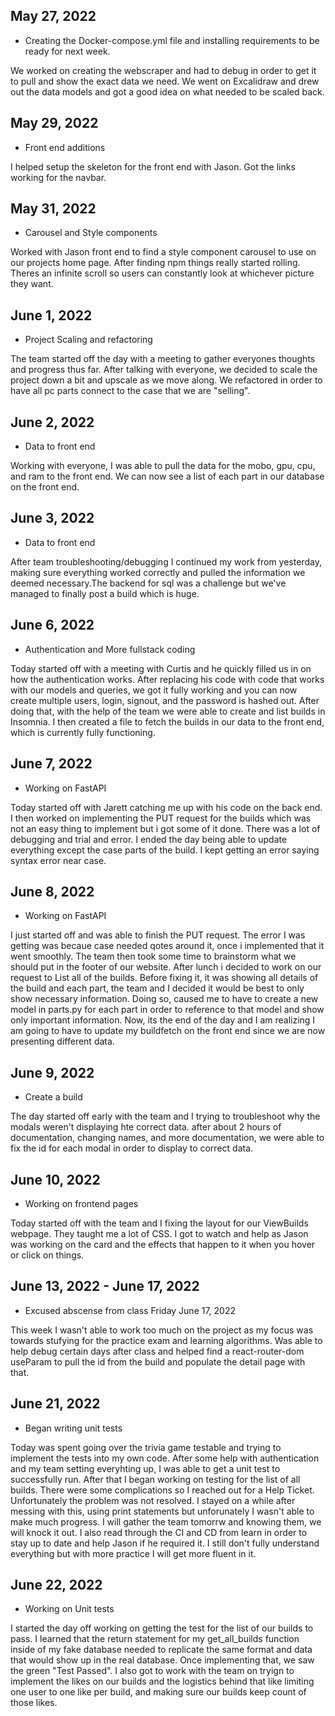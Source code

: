 ## May 27, 2022

- Creating the Docker-compose.yml file and installing requirements to be ready for next week.

We worked on creating the webscraper and had to debug in order to get it to pull and show the exact data we need. We went on Excalidraw and drew out the data models and got a good idea on what needed to be scaled back.

## May 29, 2022

- Front end additions

I helped setup the skeleton for the front end with Jason. Got the links working for the navbar.

## May 31, 2022

- Carousel and Style components

Worked with Jason front end to find a style component carousel to use on our projects home page. After finding npm things really started rolling. Theres an infinite scroll so users can constantly look at whichever picture they want.

## June 1, 2022

- Project Scaling and refactoring

The team started off the day with a meeting to gather everyones thoughts and progress thus far. After talking with everyone, we decided to scale the project down a bit and upscale as we move along. We refactored in order to have all pc parts connect to the case that we are "selling".

## June 2, 2022

- Data to front end

Working with everyone, I was able to pull the data for the mobo, gpu, cpu, and ram to the front end. We can now see a list of each part in our database on the front end.

## June 3, 2022

- Data to front end

After team troubleshooting/debugging I continued my work from yesterday, making sure everything worked correctly and pulled the information we deemed necessary.The backend for sql was a challenge but we've managed to finally post a build which is huge.

## June 6, 2022

- Authentication and More fullstack coding

Today started off with a meeting with Curtis and he quickly filled us in on how the authentication works. After replacing his code with code that works with our models and queries, we got it fully working and you can now create multiple users, login, signout, and the password is hashed out. After doing that, with the help of the team we were able to create and list builds in Insomnia. I then created a file to fetch the builds in our data to the front end, which is currently fully functioning.

## June 7, 2022

- Working on FastAPI

Today started off with Jarett catching me up with his code on the back end. I then worked on implementing the PUT request for the builds which was not an easy thing to implement but i got some of it done. There was a lot of debugging and trial and error. I ended the day being able to update everything except the case parts of the build. I kept getting an error saying syntax error near case.

## June 8, 2022

- Working on FastAPI

I just started off and was able to finish the PUT request. The error I was getting was becaue case needed qotes around it, once i implemented that it went smoothly. The team then took some time to brainstorm what we should put in the footer of our website. After lunch i decided to work on our request to List all of the builds. Before fixing it, it was showing all details of the build and each part, the team and I decided it would be best to only show necessary information. Doing so, caused me to have to create a new model in parts.py for each part in order to reference to that model and show only important information. Now, its the end of the day and I am realizing I am going to have to update my buildfetch on the front end since we are now presenting different data.

## June 9, 2022

- Create a build

The day started off early with the team and I trying to troubleshoot why the modals weren't displaying hte correct data. after about 2 hours of documentation, changing names, and more documentation, we were able to fix the id for each modal in order to display to correct data.

## June 10, 2022

- Working on frontend pages

Today started off with the team and I fixing the layout for our ViewBuilds webpage. They taught me a lot of CSS. I got to watch and help as Jason was working on the card and the effects that happen to it when you hover or click on things.

## June 13, 2022 - June 17, 2022

- Excused abscense from class Friday June 17, 2022

This week I wasn't able to work too much on the project as my focus was towards stufying for the practice exam and learning algorithms. Was able to help debug certain days after class and helped find a react-router-dom useParam to pull the id from the build and populate the detail page with that.

## June 21, 2022

- Began writing unit tests

Today was spent going over the trivia game testable and trying to implement the tests into my own code. After some help with authentication and my team setting everyhting up, I was able to get a unit test to successfully run. After that I began working on testing for the list of all builds. There were some complications so I reached out for a Help Ticket. Unfortunately the problem was not resolved. I stayed on a while after messing with this, using print statements but unforunately I wasn't able to make much progress. I will gather the team tomorrw and knowing them, we will knock it out. I also read through the CI and CD from learn in order to stay up to date and help Jason if he required it. I still don't fully understand everything but with more practice I will get more fluent in it.

## June 22, 2022

- Working on Unit tests

I started the day off working on getting the test for the list of our builds to pass. I learned that the return statement for my get_all_builds function inside of my fake database needed to replicate the same format and data that would show up in the real database. Once implementing that, we saw the green "Test Passed". I also got to work with the team on tryign to implement the likes on our builds and the logistics behind that like limiting one user to one like per build, and making sure our builds keep count of those likes. 